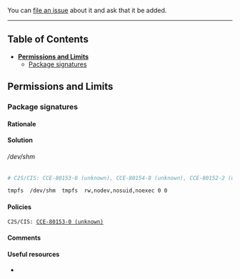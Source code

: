 You can [file an issue](https://github.com/trimstray/the-practical-linux-hardening-guide/issues) about it and ask that it be added.

---

## Table of Contents

- **[Permissions and Limits](#permissions-and-limits)**
  * [Package signatures](#package-signatures)

## Permissions and Limits

### Package signatures

#### Rationale

#### Solution

###### /dev/shm

```bash
# C2S/CIS: CCE-80153-0 (unknown), CCE-80154-8 (unknown), CCE-80152-2 (unknown)

tmpfs  /dev/shm  tmpfs  rw,nodev,nosuid,noexec 0 0
```

#### Policies

<code>C2S/CIS: <a href="">CCE-80153-0 (unknown)</a></code>

#### Comments

#### Useful resources

- []()